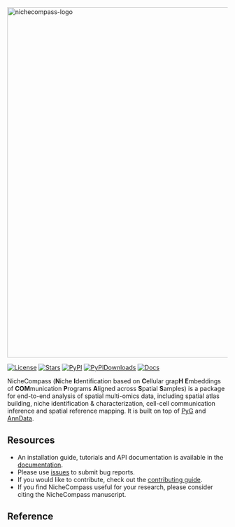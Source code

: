 <img src="https://github.com/Lotfollahi-lab/nichecompass/blob/main/docs/_static/nichecompass_logo_readme.png" width="800" alt="nichecompass-logo">

[![License](https://img.shields.io/badge/License-BSD_3--Clause-blue.svg)](https://github.com/Lotfollahi-lab/nichecompass/blob/main/LICENSE)
[![Stars](https://img.shields.io/github/stars/Lotfollahi-lab/nichecompass?logo=GitHub&color=yellow)](https://github.com/Lotfollahi-lab/nichecompass/stargazers)
[![PyPI](https://img.shields.io/pypi/v/nichecompass.svg)](https://pypi.org/project/nichecompass)
[![PyPIDownloads](https://static.pepy.tech/badge/nichecompass)](https://pepy.tech/project/nichecompass)
[![Docs](https://readthedocs.org/projects/nichecompass/badge/?version=latest)](https://nichecompass.readthedocs.io/en/stable/?badge=stable)

NicheCompass (**N**iche **I**dentification based on **C**ellular grap**H** **E**mbeddings of **COM**munication **P**rograms **A**ligned across **S**patial **S**amples) is a package for end-to-end analysis of spatial multi-omics data, including spatial atlas building, niche identification & characterization, cell-cell communication inference and spatial reference mapping. It is built on top of [PyG](https://pytorch-geometric.readthedocs.io/en/latest/) and [AnnData](https://anndata.readthedocs.io/en/latest/).

## Resources
- An installation guide, tutorials and API documentation is available in the [documentation](https://nichecompass.readthedocs.io/).
- Please use [issues](https://github.com/Lotfollahi-lab/nichecompass/issues) to submit bug reports.
- If you would like to contribute, check out the [contributing guide](https://nichecompass.readthedocs.io/en/latest/contributing.html).
- If you find NicheCompass useful for your research, please consider citing the NicheCompass manuscript.

## Reference
